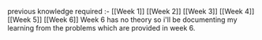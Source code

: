 previous knowledge required :- [[Week 1]] [[Week 2]] [[Week 3]] [[Week 4]] [[Week 5]] [[Week 6]]
Week 6 has no theory so i'll be documenting my learning from the problems which are provided in week 6.
